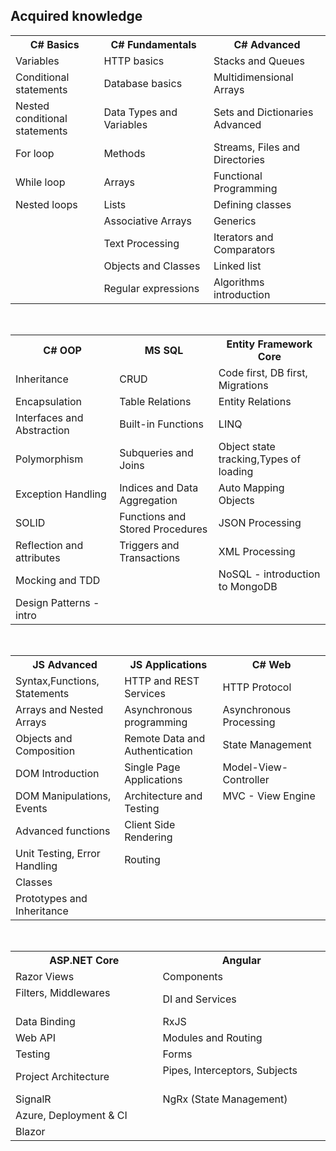 
<h2>Acquired knowledge</h2>
<table>
  <tr>
    <th>C# Basics</th>
    <th>C# Fundamentals</th>
    <th>C# Advanced</th>
  </tr>
  <tr>
    <td>Variables</td>
    <td>HTTP basics</td>
    <td>Stacks and Queues</td>
  </tr>
  <tr>
    <td>Conditional statements</td>
    <td>Database basics</td>
    <td>Multidimensional Arrays</td>
  </tr>
  <tr>
    <td>Nested conditional statements</td>
    <td>Data Types and Variables&nbsp;&nbsp;&nbsp;&nbsp;&nbsp;&nbsp;&nbsp;&nbsp;&nbsp;&nbsp;&nbsp;&nbsp;&nbsp;</td>
    <td>Sets and Dictionaries Advanced&nbsp;&nbsp;&nbsp;&nbsp;&nbsp;&nbsp;&nbsp;&nbsp;&nbsp;&nbsp;</td>
  </tr>
  <tr>
    <td>For loop</td>
    <td>Methods</td>
    <td>Streams, Files and Directories</td>
  </tr>
  <tr>
    <td>While loop</td>
    <td>Arrays</td>
    <td>Functional Programming</td>
  </tr>
  <tr>
    <td>Nested loops</td>
    <td>Lists</td>
    <td>Defining classes</td>
  </tr>
  <tr>
    <td></td>
    <td>Associative Arrays</td>
    <td>Generics</td>
  </tr>
  <tr>
    <td></td>
    <td>Text Processing</td>
    <td>Iterators and Comparators</td>
  </tr>
  <tr>
    <td></td>
    <td>Objects and Classes</td>
    <td>Linked list</td>
  </tr>
  <tr>
    <td></td>
    <td>Regular expressions</td>
    <td>Algorithms introduction</td>
  </tr>
</table>
<br/>
<table>
  <tr>
    <th>C# OOP</th>
    <th>MS SQL</th>
    <th>Entity Framework Core</th>
  </tr>
  <tr>
    <td>Inheritance</td>
    <td>CRUD</td>
    <td>Code first, DB first, Migrations</td>
  </tr>
  <tr>
    <td>Encapsulation</td>
    <td>Table Relations</td>
    <td>Entity Relations</td>
  </tr>
  <tr>
    <td>Interfaces and Abstraction&nbsp;&nbsp;&nbsp;&nbsp;&nbsp;&nbsp;&nbsp;</td>
    <td>Built-in Functions</td>
    <td>LINQ</td>
  </tr>
  <tr>
    <td>Polymorphism</td>
    <td>Subqueries and Joins</td>
    <td>Object state tracking,Types of loading</td>
  </tr>
  <tr>
    <td>Exception Handling</td>
    <td>Indices and Data Aggregation</td>
    <td>Auto Mapping Objects</td>
  </tr>
  <tr>
    <td>SOLID</td>
    <td>Functions and Stored Procedures</td>
    <td>JSON Processing</td>
  </tr>
  <tr>
    <td>Reflection and attributes</td>
    <td>Triggers and Transactions</td>
    <td>XML Processing</td>
  </tr>
  <tr>
    <td>Mocking and TDD</td>
    <td></td>
    <td>NoSQL - introduction to MongoDB</td>
  </tr>
  <tr>
    <td>Design Patterns - intro</td>
    <td></td>
    <td></td>
  </tr>
</table>
<br/>
<table>
  <tr>
    <th>JS Advanced</th>
    <th>JS Applications</th>
    <th>C# Web</th>
  </tr>
  <tr>
    <td>Syntax,Functions, Statements&nbsp;&nbsp;&nbsp;</td>
    <td>HTTP and REST Services</td>
    <td>HTTP Protocol</td>
  </tr>
  <tr>
    <td>Arrays and Nested Arrays</td>
    <td>Asynchronous programming</td>
    <td>Asynchronous Processing</td>
  </tr>
  <tr>
    <td>Objects and Composition</td>
    <td>Remote Data and Authentication</td>
    <td>State Management</td>
  </tr>
  <tr>
    <td>DOM Introduction</td>
    <td>Single Page Applications</td>
    <td>Model-View-Controller</td>
  </tr>
  <tr>
    <td>DOM Manipulations, Events</td>
    <td>Architecture and Testing</td>
    <td>MVC - View Engine &nbsp;&nbsp;&nbsp;&nbsp;&nbsp;&nbsp;&nbsp;&nbsp;&nbsp;&nbsp;&nbsp;&nbsp;&nbsp;&nbsp;&nbsp;&nbsp;&nbsp;&nbsp;&nbsp;&nbsp;&nbsp;&nbsp;&nbsp;&nbsp;&nbsp;&nbsp;&nbsp;&nbsp;
    </td>
  </tr>
  <tr>
    <td>Advanced functions</td>
    <td>Client Side Rendering</td>
    <td></td>
  </tr>
  <tr>
    <td>Unit Testing, Error Handling</td>
    <td>Routing</td>
    <td></td>
  </tr>
  <tr>
    <td>Classes</td>
    <td></td>
    <td></td>
  </tr>
  <tr>
    <td>Prototypes and Inheritance</td>
    <td></td>
    <td></td>
  </tr>
</table>
<br/>
<table>
  <tr>
    <th>ASP.NET Core</th>
    <th>Angular</th>
  </tr>
  <tr>
    <td>Razor Views</td>
    <td>Components</td>
  </tr>
  <tr>
    <td>Filters, Middlewares &nbsp;&nbsp;&nbsp;&nbsp;&nbsp;&nbsp;&nbsp;&nbsp;&nbsp;&nbsp;&nbsp;&nbsp;&nbsp;&nbsp;&nbsp;&nbsp;</td>
    <td>DI and Services</td>
  </tr>
  <tr>
    <td>Data Binding</td>
    <td>RxJS</td>
  </tr>
  <tr>
    <td>Web API</td>
    <td>Modules and Routing</td>
  </tr>
  <tr>
    <td>Testing</td>
    <td>Forms</td>
  </tr>
  <tr>
    <td>Project Architecture</td>
    <td>Pipes, Interceptors, Subjects &nbsp;&nbsp;&nbsp;&nbsp;&nbsp;&nbsp;&nbsp;&nbsp;&nbsp;</td>
  </tr>
  <tr>
    <td>SignalR</td>
    <td>NgRx (State Management)</td>
  </tr>
  <tr>
    <td>Azure, Deployment & CI&nbsp;&nbsp;&nbsp;&nbsp;</td>
    <td></td>
  </tr>
  <tr>
    <td>Blazor</td>
    <td></td>
  </tr>
</table
